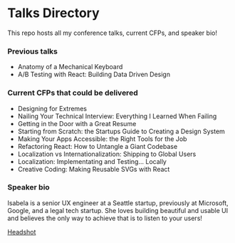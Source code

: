 # Talks Directory
This repo hosts all my conference talks, current CFPs, and speaker bio!

### Previous talks
* Anatomy of a Mechanical Keyboard
* A/B Testing with React: Building Data Driven Design

### Current CFPs that could be delivered
* Designing for Extremes
* Nailing Your Technical Interview: Everything I Learned When Failing
* Getting in the Door with a Great Resume
* Starting from Scratch: the Startups Guide to Creating a Design System
* Making Your Apps Accessible: the Right Tools for the Job
* Refactoring React: How to Untangle a Giant Codebase
* Localization vs Internationalization: Shipping to Global Users
* Localization: Implementating and Testing... Locally
* Creative Coding: Making Reusable SVGs with React

### Speaker bio

Isabela is a senior UX engineer at a Seattle startup, previously at Microsoft, Google, and a legal tech startup. She loves building beautiful and usable UI and believes the only way to achieve that is to listen to your users!

[Headshot](https://scontent.ftpa1-1.fna.fbcdn.net/v/t1.0-9/53556665_1667720256692090_6133194117364056064_o.jpg?_nc_cat=101&_nc_oc=AQlSZrO4TI4Uzk1ixYnvwqmCLHc3fdyDRkvocVGHdYvnCT-nJuO3jR9QH9eXB45l8U-7HkKa7kTWJdRB2b0xiElo&_nc_ht=scontent.ftpa1-1.fna&oh=2ea9283c76e7f3389b98f7873d1d0718&oe=5D84E910)
